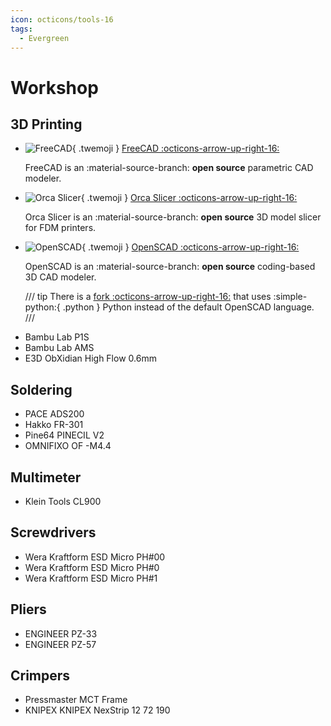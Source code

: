 ```yaml
---
icon: octicons/tools-16
tags:
  - Evergreen
---
```


# Workshop

## 3D Printing

<div class="grid cards" markdown>

- ![FreeCAD](https://assets.tylernguyen.wiki/logos/FreeCAD.png){ .twemoji } [FreeCAD :octicons-arrow-up-right-16:](https://www.freecad.org/)

    FreeCAD is an <span class="solarized-orange">:material-source-branch: __open source__</span> parametric CAD modeler.

- ![Orca Slicer](https://assets.tylernguyen.wiki/logos/Orca-Slicer.png){ .twemoji } [Orca Slicer :octicons-arrow-up-right-16:](https://github.com/SoftFever/OrcaSlicer)

    Orca Slicer is an <span class="solarized-orange">:material-source-branch: __open source__</span> 3D model slicer for FDM printers.

</div>

<div class="grid cards" markdown>

- ![OpenSCAD](https://assets.tylernguyen.wiki/logos/OpenSCAD.png){ .twemoji } [OpenSCAD :octicons-arrow-up-right-16:](https://openscad.org/)

    OpenSCAD is an <span class="solarized-orange">:material-source-branch: __open source__</span> coding-based 3D CAD modeler.

    /// tip
    There is a [fork :octicons-arrow-up-right-16:](https://pythonscad.org/) that uses :simple-python:{ .python } Python instead of the default OpenSCAD language.
    ///

</div>

- Bambu Lab P1S
- Bambu Lab AMS
- E3D ObXidian High Flow 0.6mm

## Soldering

- PACE ADS200
- Hakko FR-301
- Pine64 PINECIL V2
- OMNIFIXO OF -M4.4

## Multimeter

- Klein Tools CL900

## Screwdrivers

- Wera Kraftform ESD Micro PH#00
- Wera Kraftform ESD Micro PH#0
- Wera Kraftform ESD Micro PH#1

## Pliers

- ENGINEER PZ-33
- ENGINEER PZ-57

## Crimpers

- Pressmaster MCT Frame
- KNIPEX KNIPEX NexStrip 12 72 190
